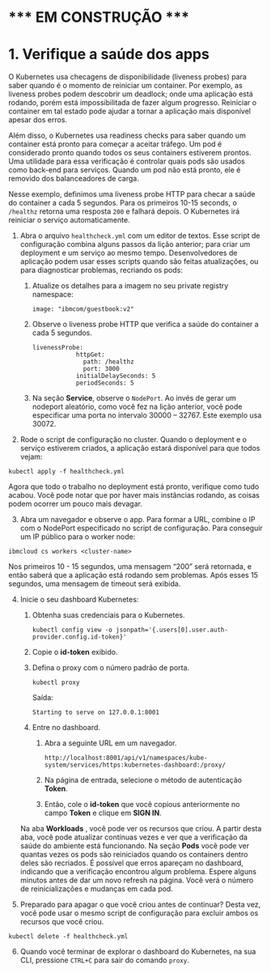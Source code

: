 # *** EM CONSTRUÇÃO ***

# 1. Verifique a saúde dos apps

O Kubernetes usa checagens de disponibilidade (liveness probes) para saber quando é o momento de reiniciar um container. Por exemplo, as liveness probes podem descobrir um deadlock; onde uma aplicação está rodando, porém está impossibilitada de fazer algum progresso. Reiniciar o container em tal estado pode ajudar a tornar a aplicação mais disponível apesar dos erros.

Além disso, o Kubernetes usa readiness checks para saber quando um container está pronto para começar a aceitar tráfego. Um pod é considerado pronto quando todos os seus containers estiverem prontos. Uma utilidade para essa verificação é controlar quais pods são usados como back-end para serviços. Quando um pod não está pronto, ele é removido dos balanceadores de carga.

Nesse exemplo, definimos uma liveness probe HTTP para checar a saúde do container a cada 5 segundos. Para os primeiros 10-15 seconds, o  `/healthz` retorna uma resposta `200` e falhará depois. O Kubernetes irá reiniciar o serviço automaticamente.

1. Abra o arquivo  `healthcheck.yml` com um editor de textos. Esse script de configuração combina alguns passos da lição anterior; para criar um deployment e um serviço ao mesmo tempo. Desenvolvedores de aplicação podem usar esses scripts quando são feitas atualizações, ou para diagnosticar problemas, recriando os pods:

   1. Atualize os detalhes para a imagem no seu private registry namespace:

      ```
      image: "ibmcom/guestbook:v2"
      ```

   2. Observe o liveness probe HTTP que verifica a saúde do container a cada 5 segundos.
      ```
      livenessProbe:
                  httpGet:
                    path: /healthz
                    port: 3000
                  initialDelaySeconds: 5
                  periodSeconds: 5
      ```

   3. Na seção **Service**, observe o  `NodePort`. Ao invés de gerar um nodeport aleatório, como você fez na lição anterior, você pode especificar uma porta no intervalo 30000 – 32767. Este exemplo usa 30072.

2.	Rode o script de configuração no cluster. Quando o deployment e o serviço estiverem criados, a aplicação estará disponível para que todos vejam:

   ```
   kubectl apply -f healthcheck.yml
   ```
   
   Agora que todo o trabalho no deployment está pronto, verifique como tudo acabou. Você pode notar que por haver mais instâncias rodando, as coisas podem ocorrer um pouco mais devagar.

3.	Abra um navegador e observe o app. Para formar a URL, combine o IP com o NodePort especificado no script de configuração. Para conseguir um IP público para o worker node:

   ```
   ibmcloud cs workers <cluster-name>
   ```


   Nos primeiros 10 - 15 segundos, uma mensagem “200” será retornada, e então saberá que a aplicação está rodando sem problemas. Após esses 15 segundos, uma mensagem de timeout será exibida.

4. Inicie o seu dashboard Kubernetes:

   1. Obtenha suas credenciais para o Kubernetes.
      
      ```
      kubectl config view -o jsonpath='{.users[0].user.auth-provider.config.id-token}'
      ```

   2. Copie o **id-token** exibido.    
   
   3. Defina o proxy com o número padrão de porta.

      ```
      kubectl proxy
      ```

      Saída:

      ```
      Starting to serve on 127.0.0.1:8001
      ```
   
   4. Entre no dashboard.
      
      1. Abra a seguinte URL em um navegador.
         
         ```
         http://localhost:8001/api/v1/namespaces/kube-system/services/https:kubernetes-dashboard:/proxy/
         ```
      
      2. Na página de entrada, selecione o método de autenticação **Token**.
 
      3. Então, cole o **id-token** que você copious anteriormente no campo **Token** e clique em **SIGN IN**.
  
   Na aba **Workloads** , você pode ver os recursos que criou. A partir desta aba, você pode atualizar contínuas vezes e ver que a verificação da saúde do ambiente está funcionando. Na seção **Pods** você pode ver quantas vezes os pods são reiniciados quando os containers dentro deles são recriados. É possível que erros apareçam no dashboard, indicando que a verificação encontrou algum problema. Espere alguns minutos antes de dar um novo refresh na página. Você verá o número de reinicializações e mudanças em cada pod.

5. 	Preparado para apagar o que você criou antes de continuar? Desta vez, você pode usar o mesmo script de configuração para excluir ambos os recursos que você criou.

   ```kubectl delete -f healthcheck.yml```

6.	Quando você terminar de explorar o dashboard do Kubernetes, na sua CLI, pressione `CTRL+C` para sair do comando  `proxy`.
